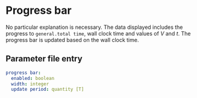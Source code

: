 # Progress bar

No particular explanation is necessary. The data displayed includes the progress
to `general.total time`, wall clock time and values of $V$ and $t$. The progress
bar is updated based on the wall clock time.

## Parameter file entry

```yaml
progress bar:
  enabled: boolean
  width: integer
  update period: quantity [T]
```